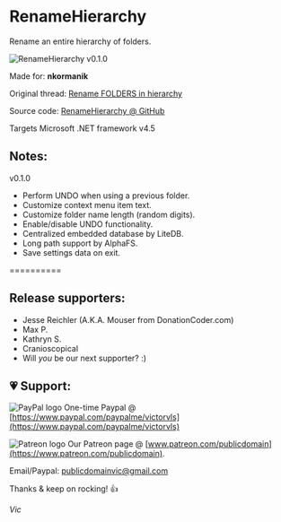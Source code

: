 # RenameHierarchy

Rename an entire hierarchy of folders.

![RenameHierarchy v0.1.0]()

Made for: **nkormanik**

Original thread: [Rename FOLDERS in hierarchy](https://www.donationcoder.com/forum/index.php?topic=53141.0)

Source code: [RenameHierarchy @ GitHub](https://github.com/publicdomain/rename-hierarchy)

Targets Microsoft .NET framework v4.5

## Notes:

v0.1.0

- Perform UNDO when using a previous folder.
- Customize context menu item text.
- Customize folder name length (random digits).
- Enable/disable UNDO functionality.
- Centralized embedded database by LiteDB.
- Long path support by AlphaFS.
- Save settings data on exit.

==========

## Release supporters:

* Jesse Reichler (A.K.A. Mouser from DonationCoder.com)
* Max P.
* Kathryn S.
* Cranioscopical
* Will *you* be our next supporter? :)

## 💗 Support:

![PayPal logo](https://i.imgur.com/CSaPEFY.png) One-time Paypal @ [https://www.paypal.com/paypalme/victorvls](https://www.paypal.com/paypalme/victorvls)

![Patreon logo](https://i.imgur.com/LKBj3ih.png) Our Patreon page @ [www.patreon.com/publicdomain](https://www.patreon.com/publicdomain).

Email/Paypal: publicdomainvic@gmail.com

Thanks & keep on rocking! 👍

*Vic*
